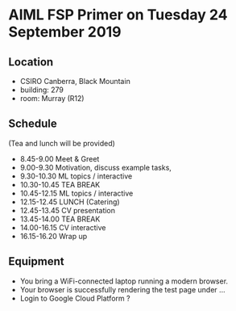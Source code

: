 # AIML FSP Primer on Tuesday 24 September 2019

## Location

- CSIRO Canberra, Black Mountain
- building: 279
- room: Murray (R12)

## Schedule

(Tea and lunch will be provided) 
- 8.45-9.00      Meet & Greet
- 9.00-9.30      Motivation, discuss example tasks, 
- 9.30-10.30    ML topics / interactive
- 10.30-10.45  TEA BREAK
- 10.45-12.15  ML topics / interactive
- 12.15-12.45  LUNCH (Catering)
- 12.45-13.45  CV presentation
- 13.45-14.00  TEA BREAK
- 14.00-16.15  CV interactive
- 16.15-16.20  Wrap up

## Equipment

- You bring a WiFi-connected laptop running a modern browser.
- Your browser is successfully rendering the test page under ...
- Login to Google Cloud Platform ?


